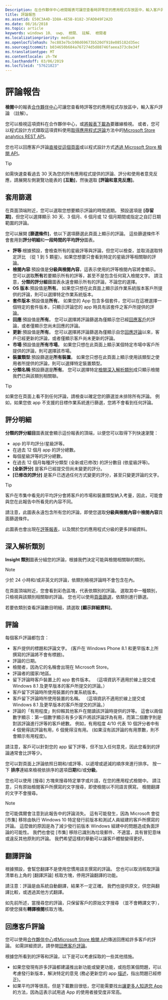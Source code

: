 ```yaml
---
Description: 在合作夥伴中心檢閱報表可讓您查看時評等您的應用程式存放區中，輸入客戶評論 （註解）。
title: 評論報告
ms.assetid: E50C3A4D-1D8A-4E5B-8182-3FAD049F2A2D
ms.date: 08/16/2018
ms.topic: article
keywords: windows 10、 uwp、 檢閱、 註解、 檢閱者
ms.localizationpriority: medium
ms.openlocfilehash: 7ec883e7bcb98d69673b520df918e085182d35ec
ms.sourcegitcommit: b034650b684a767274d5d88746faeea373c8e34f
ms.translationtype: MT
ms.contentlocale: zh-TW
ms.lasthandoff: 03/06/2019
ms.locfileid: "57621823"
---
```

# <a name="reviews-report"></a>評論報告


**檢閱**中的報表[合作夥伴中心](https://partner.microsoft.com/dashboard)可讓您查看時評等您的應用程式存放區中，輸入客戶評論 （註解）。

您可以檢視這項資料在合作夥伴中心，或[將報表下載為](download-analytic-reports.md)要離線檢視。 或者，您可以程式設計方式擷取這項資料使用[取得應用程式評論](../monetize/get-app-reviews.md)方法中的[Microsoft Store analytics REST API](../monetize/access-analytics-data-using-windows-store-services.md)。

您也可以回應客戶評論[直接從這個頁面](respond-to-customer-reviews.md)或以程式設計方式[透過 Microsoft Store 檢閱 API](../monetize/submit-responses-to-app-reviews.md)。

> [!TIP]
> 如需快速查看過去 30 天為您的所有應用程式提供的評論、評分和使用者意見反應，請展開左側瀏覽功能表的 **\[互動\]**，然後選取 **\[評論和意見反應\]**。 


## <a name="apply-filters"></a>套用篩選

在頁面頂端附近，您可以選取您想要顯示評論的時間週期。 預設選項是 **\[存留期\]**，但您可以選擇顯示 30 天、3 個月、6 個月或 12 個月期間或指定之自訂日期範圍的評論。

您可以展開 **\[篩選條件\]**，依以下選項篩選此頁面上顯示的評論。 這些篩選條件不會套用到**評分明細**和**一段時間的平均評分**圖表。

-   **評等**:根據預設，會檢查所有的星級評等與評論，但您可以檢查，並取消選取特定評比 （從 1 到 5 顆星)，如果您想要只會看到特定的星級評等相關聯的評論。
- **檢閱內容**:預設值是**分級與檢閱內容**，這表示使用的評等檢閱內容將會顯示。 您可以選取**所有**若要顯示所有的評等，甚至不是包含任何寫入檢閱文字。 請注意，**分類的評分細目**圖表永遠會顯示所有的評論，不論您的選擇。
-   **OS 版本**:預設值是**所有**。 如果您只想在此頁面上顯示該作業系統版本客戶所提供的評論，則可以選擇特定作業系統版本。
-   **套件版本**:預設值是**所有**。 如果您的 App 包含多個套件，您可以在這裡選擇一個特定的套件版本，只顯示評論您的 app 時具有該套件之客戶所提供的評論。
-   **回應**:預設值是**所有**。 您可以選擇將評論篩選為僅顯示您已經[回應客戶](respond-to-customer-reviews.md)的評論，或者僅顯示您尚未回應的評論。
-   **更新**:預設值是**所有**。 您可以選擇將評論篩選為僅顯示自您[回應評論](respond-to-customer-reviews.md)以來，客戶已經更新的評論，或者僅顯示客戶尚未更新的評論。
-   **市場**:預設值是**所有市場**。 如果您只想在此頁面上顯示某個特定市場中客戶所提供的評論，則可選擇該市場。
-   **裝置類型**:預設篩選是**所有裝置**。 如果您只想在此頁面上顯示使用該類型之使用者所提供的評論，則可以選擇特定裝置類型。
-   **分類名稱**:預設篩選是**所有**。 您可以選擇特定[檢閱深入解析類別](#review-insight-categories)成只顯示檢閱我們已與該類別相關聯。 

> [!TIP]
> 如果您在頁面上看不到任何評論，請檢查以確定您的篩選並未排除所有評論。 例如，如果您依 app 不支援的目標作業系統進行篩選，您將不會看到任何評論。


## <a name="ratings-breakdown"></a>評分明細

**分類的評分細目**圖表就會顯示這份報表的頂端，以便您可以取得下列快速瀏覽： 
- app 的平均評分/星級評等。
- 在過去 12 個月 app 的評分總數。
- 每個星級評等的評分總數。
- 在過去 12 個月每種評分類型 (全新或已修改) 的評分數目 (依星級評等)。
 - **\[全新評分\]** 是客戶已經提交但尚未變更的評分。
 - **\[已修改的評分\]** 是客戶已透過任何方式變更的評分，甚至只變更評論的文字。

> [!TIP]
> 客戶在市集中看見的平均評分會將客戶的市場和裝置類型納入考量，因此，可能會與您在此報告中所看見的內容不同。

請注意，此圖表永遠包含所有您的評論，即使您選取**分級與檢閱內容**中**檢閱內容**頁面篩選條件。

此圖表也會出現在[評等報表](ratings-report.md)，以及關於您的應用程式分級的更多詳細資料。


<span id = "review-insight-categories" />

## <a name="insight-categories"></a>深入解析類別

**Insight 類別**圖表分組您的評論，根據我們決定可能與檢閱相關聯的類別。

> [!NOTE]
> 少於 24 小時和/或非英文的評論，依類別檢視評論時不會包含在內。

在頁面頂端附近，您會看到彩色區塊，代表依類別的評論。 選取其中一種類別，只檢視與該類別相關聯的評論。 您也可以使用[頁面篩選](#apply-filters)，依類別進行篩選。

若要依類別查看評論數目明細，請選取 **\[顯示詳細資料\]**。 


## <a name="reviews"></a>評論

每個客戶評論都包含：

-   客戶提供的標題和評論文字。 (客戶在 Windows Phone 8.1 和更早版本上所撰寫的評論將不會有標題)。
-   評論的日期。
-   檢閱者，因為它的名稱會出現在 Microsoft Store。
-   評論者的國家/地區。
-   留下評論時客戶裝置上的 app 套件版本。 （這項資訊不適用於線上提交或 Windows 8.1 及更早版本的客戶所提交的評論。）
-   客戶留下評論時所使用裝置的作業系統版本。
-   客戶留下評論時所使用裝置的名稱。 （這項資訊不適用於線上提交或 Windows 8.1 及更早版本的客戶所提交的評論。）
-   評論的「有用程度」則仰賴其他客戶在閱讀該評論時提供的評等。 這會以兩個數字顯示：第一個數字顯示有多少客戶將該評論評為有用，而第二個數字則是對該評論進行評等的客戶總數。 例如，有用程度 4/10 代表 10 個評分者中有 4 個覺得該評論有用，6 個覺得沒有用。 (如果沒有該評論的有用票數，則不會顯示有用程度)。

請注意，客戶可以針對您的 app 留下評等，但不加入任何意見，因此您看到的評論通常會比評等少。

您可以對頁面上評論依照日期和/或評等、以遞增或遞減的順序來進行排序。 按一下 **排序**連結來檢視依排序的選項**日期**和/或**分級**。

您也可以使用 [搜尋] 方塊來搜尋特定單字或片語，在您的應用程式檢閱中。 請注意，只有原始檢閱客戶所撰寫的文字搜尋，即使檢閱以不同語言撰寫。 檢閱翻譯的文字不會搜尋。

> [!NOTE]
> 您可能偶爾會注意到此報告中的評論消失。 這有可能發生，因為 Microsoft 會從 \[市集\] 移除由執行 Windows 10 特定發行前版本和測試人員組建的客戶所撰寫的評論。 這麼做的原因是為了減少發行前版本 Windows 組建中的問題造成負面評論的可能性。 我們也會從 \[市集\] 移除已識別為垃圾郵件、不適當，具有冒犯意味或違反其他原則的評論。 我們希望這樣的舉動可以讓客戶體驗變得更好。


## <a name="translating-reviews"></a>翻譯評論

根據預設，會幫您翻譯不是使用您慣用語言撰寫的評論。 您也可以取消核取評論清單右上角的 \[翻譯評論\] 核取方塊，停用評論翻譯的功能。

請注意：評論是由系統自動翻譯，結果不一定正確。 我們也提供原文，供您與翻譯比較，或透過其他方式翻譯。

如先前所述，當搜尋您的評論，只保留客戶的原始文字搜尋 （並不會轉譯文字），即使您擁有**轉譯檢閱**核取方塊。


## <a name="responding-to-customer-reviews"></a>回應客戶評論

您可以使用[合作夥伴中心](https://partner.microsoft.com/dashboard)或[Microsoft Store 檢閱 API](../monetize/submit-responses-to-app-reviews.md)傳送回應給許多客戶的評論。 如需詳細資訊，請參閱[回應客戶評論](respond-to-customer-reviews.md)。

根據您所看到的評等和評論，以下是可以考慮採取的一些其他措施。

-   如果您發現有許多評論都建議推出新功能或變更功能，或抱怨某個問題，可以考慮發行新版本，解決特定的意見 (務必更新您的 app [描述](create-app-descriptions.md)，指出問題已經修正)。
-   如果平均評等很高，但是下載數目很低，您可能需要找出[讓更多人知道您 App](attract-customers-and-promote-your-apps.md) 的方法，因為這表示試用過 App 的使用者接受度非常高。


 

 

 
